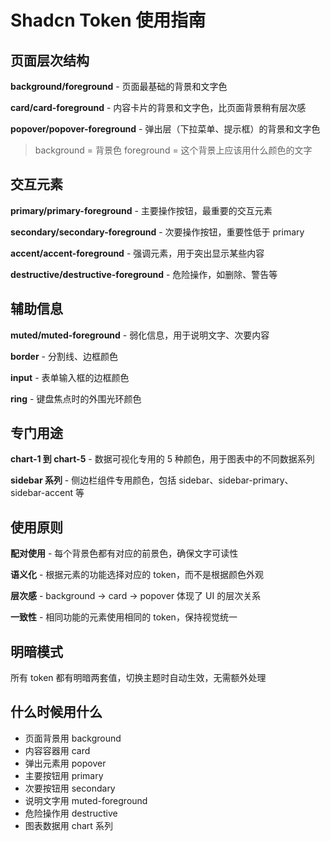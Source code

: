# Shadcn Token 使用指南

## 页面层次结构

**background/foreground** - 页面最基础的背景和文字色

**card/card-foreground** - 内容卡片的背景和文字色，比页面背景稍有层次感

**popover/popover-foreground** - 弹出层（下拉菜单、提示框）的背景和文字色

> background = 背景色
> foreground = 这个背景上应该用什么颜色的文字

## 交互元素

**primary/primary-foreground** - 主要操作按钮，最重要的交互元素

**secondary/secondary-foreground** - 次要操作按钮，重要性低于 primary

**accent/accent-foreground** - 强调元素，用于突出显示某些内容

**destructive/destructive-foreground** - 危险操作，如删除、警告等

## 辅助信息

**muted/muted-foreground** - 弱化信息，用于说明文字、次要内容

**border** - 分割线、边框颜色

**input** - 表单输入框的边框颜色

**ring** - 键盘焦点时的外围光环颜色

## 专门用途

**chart-1 到 chart-5** - 数据可视化专用的 5 种颜色，用于图表中的不同数据系列

**sidebar 系列** - 侧边栏组件专用颜色，包括 sidebar、sidebar-primary、sidebar-accent 等

## 使用原则

**配对使用** - 每个背景色都有对应的前景色，确保文字可读性

**语义化** - 根据元素的功能选择对应的 token，而不是根据颜色外观

**层次感** - background → card → popover 体现了 UI 的层次关系

**一致性** - 相同功能的元素使用相同的 token，保持视觉统一

## 明暗模式

所有 token 都有明暗两套值，切换主题时自动生效，无需额外处理

## 什么时候用什么

- 页面背景用 background
- 内容容器用 card
- 弹出元素用 popover
- 主要按钮用 primary
- 次要按钮用 secondary
- 说明文字用 muted-foreground
- 危险操作用 destructive
- 图表数据用 chart 系列
